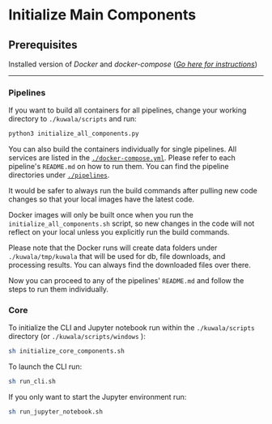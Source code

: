 # Initialize Main Components

## Prerequisites

Installed version of *Docker* and *docker-compose* 
([*Go here for instructions*](https://docs.docker.com/compose/install/))

---

### Pipelines

If you want to build all containers for all pipelines, change your working directory to `./kuwala/scripts` and run:

```zsh
python3 initialize_all_components.py
```


You can also build the containers individually for single pipelines. All services are listed in the 
[`./docker-compose.yml`](https://github.com/kuwala-io/kuwala/tree/master/kuwala/docker-compose.yml). Please refer to 
each pipeline's `README.md` on how to run them. You can find the pipeline directories under 
[`./pipelines`](https://github.com/kuwala-io/kuwala/tree/master/kuwala/pipelines).

It would be safer to always run the build commands after pulling new code changes so that your local images 
have the latest code. 

Docker images will only be built once when you run the `initialize_all_components.sh` script, so new changes in the code 
will not reflect on your local unless you explicitly run the build commands.

Please note that the Docker runs will create data folders under `./kuwala/tmp/kuwala` that will be used for db, file 
downloads, and processing results. You can always find the downloaded files over there.

Now you can proceed to any of the pipelines' `README.md` and follow the steps to run them individually.

### Core

To initialize the CLI and Jupyter notebook run within the `./kuwala/scripts` directory (or `./kuwala/scripts/windows` ):

```zsh
sh initialize_core_components.sh
```

To launch the CLI run:

```zsh
sh run_cli.sh
```

If you only want to start the Jupyter environment run:

```zsh
sh run_jupyter_notebook.sh
```